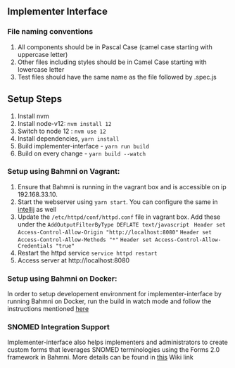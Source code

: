 Implementer Interface
---------------------

### File naming conventions

1. All components should be in Pascal Case (camel case starting with uppercase letter)
2. Other files including styles should be in Camel Case starting with lowercase letter
3. Test files should have the same name as the file followed by .spec.js

## Setup Steps

1. Install nvm
2. Install node-v12: `nvm install 12`
3. Switch to node 12 : `nvm use 12`
4. Install dependencies, `yarn install`
5. Build implementer-interface - `yarn run build`
6. Build on every change - `yarn build --watch`
### Setup using Bahmni on Vagrant:
1. Ensure that Bahmni is running in the vagrant box and is accessible on ip 192.168.33.10.
2. Start the webserver using `yarn start`. You can configure the same in [intellij](http://picpaste.com/Screen_Shot_2016-10-30_at_7.04.02_PM-riCem4le.png) as well
3. Update the `/etc/httpd/conf/httpd.conf` file in vagrant box.  Add these under the `AddOutputFilterByType DEFLATE text/javascript`
`
Header set Access-Control-Allow-Origin "http://localhost:8080"`
`Header set Access-Control-Allow-Methods "*"`
`Header set Access-Control-Allow-Credentials "true"`
4. Restart the httpd service
`
service httpd restart
`
5. Access server at http://localhost:8080

### Setup using Bahmni on Docker:

In order to setup developement environment for implementer-interface by running Bahmni on Docker, run the build in watch mode and follow the instructions mentioned [here](https://github.com/Bahmni/bahmni-package/blob/master/bahmni-docker/README.md#development-setup-for-implementer-interface)

### SNOMED Integration Support

Implementer-interface also helps implementers and administrators to create custom forms that leverages SNOMED terminologies using the Forms 2.0 framework in Bahmni. More details can be found in [this](https://bahmni.atlassian.net/wiki/spaces/BAH/pages/3132686337/SNOMED+FHIR+Terminology+Server+Integration+with+Bahmni) Wiki link
